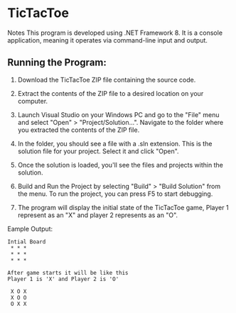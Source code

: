 # TicTacToe

Notes
This program is developed using .NET Framework 8.
It is a console application, meaning it operates via command-line input and output.

## Running the Program:

1. Download the TicTacToe ZIP file containing the source code.

2. Extract the contents of the ZIP file to a desired location on your computer.

3. Launch Visual Studio on your Windows PC and go to the "File" menu and select "Open" > "Project/Solution...". Navigate to the folder where you extracted the contents of the ZIP file.

4. In the folder, you should see a file with a .sln extension. This is the solution file for your project. Select it and click "Open".

5. Once the solution is loaded, you'll see the files and projects within the solution.

6. Build and Run the Project by selecting "Build" > "Build Solution" from the menu. To run the project, you can press F5 to start debugging.

7. The program will display the initial state of the TicTacToe game, Player 1 represent as an "X" and player 2 represents as an "O".

Eample Output:

~~~~ 
Intial Board
 * * *
 * * *
 * * *

After game starts it will be like this
Player 1 is 'X' and Player 2 is 'O'

 X O X
 X O O
 O X X
~~~~ 